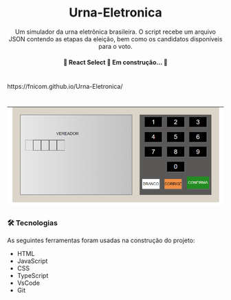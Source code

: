 <h1 align="center">Urna-Eletronica</h1>

<p align="center">Um simulador da urna eletrônica brasileira. O script recebe um arquivo JSON contendo as etapas da eleição, bem como os candidatos disponíveis para o voto.</p>

<h4 align="center"> 
	🚧  React Select 🚀 Em construção...  🚧
</h4>
<h1></h1>
https://fnicom.github.io/Urna-Eletronica/
<h1 align="center">
  <img alt="UrnaEletronica" title="#UrnaEletronica" src="./images/urna.PNG" />
</h1>

### 🛠 Tecnologias

As seguintes ferramentas foram usadas na construção do projeto:

- HTML
- JavaScript
- CSS
- TypeScript
- VsCode
- Git

